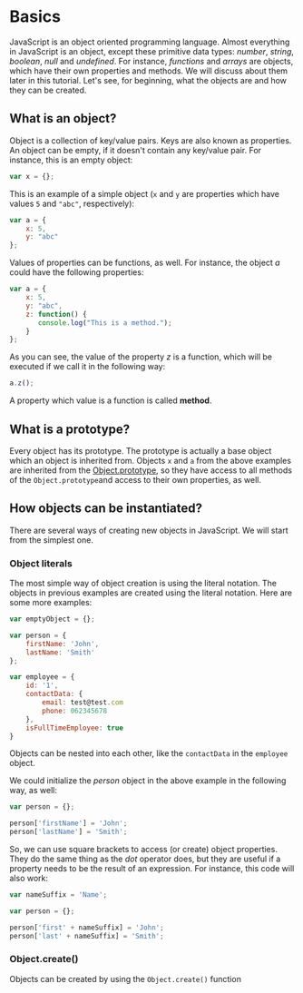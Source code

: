 # Basics

JavaScript is an object oriented programming language. Almost everything in JavaScript is an object, except these primitive data types: *number*, *string*, *boolean*, *null* and *undefined*. For instance, *functions* and *arrays* are objects, which have their own properties and methods. We will discuss about them later in this tutorial. Let's see, for beginning, what the objects are and how they can be created.

## What is an object?

Object is a collection of key/value pairs. Keys are also known as properties. An object can be empty, if it doesn't contain any key/value pair. For instance, this is an empty object:

``` JavaScript
var x = {};
```

This is an example of a simple object (`x` and `y` are properties which have values `5` and `"abc"`, respectively):
``` JavaScript
var a = {
    x: 5,
    y: "abc"
};
```

Values of properties can be functions, as well. For instance, the object *a* could have the following properties: 

``` JavaScript
var a = {
    x: 5,
    y: "abc",
    z: function() {
       console.log("This is a method.");
    }
};
```

As you can see, the value of the property *z* is a function, which will be executed if we call it in the following way:
```JavaScript
a.z();
```

A property which value is a function is called **method**.

## What is a prototype?
Every object has its prototype. The prototype is actually a base object which an object is inherited from. Objects `x` and `a` from the above examples are inherited from the [Object.prototype](https://developer.mozilla.org/en-US/docs/Web/JavaScript/Reference/Global_Objects/Object/prototype), so they have access to all methods of the `Object.prototype`and access to their own properties, as well.

## How objects can be instantiated?

There are several ways of creating new objects in JavaScript. We will start from the simplest one.

### Object literals

The most simple way of object creation is using the literal notation. The objects in previous examples are created using the literal notation. Here are some more examples:

```JavaScript
var emptyObject = {};

var person = {
    firstName: 'John',
    lastName: 'Smith'
};

var employee = {
    id: '1',
    contactData: {
        email: test@test.com
        phone: 062345678
    },
    isFullTimeEmployee: true
}
```

Objects can be nested into each other, like the `contactData` in the `employee` object.

We could initialize the *person* object in the above example in the following way, as well:
```JavaScript
var person = {};

person['firstName'] = 'John';
person['lastName'] = 'Smith';
```

So, we can use square brackets to access (or create) object properties. They do the same thing as the *dot* operator does, but they are useful if a property needs to be the result of an expression. For instance, this code will also work:

```JavaScript
var nameSuffix = 'Name';

var person = {};

person['first' + nameSuffix] = 'John';
person['last' + nameSuffix] = 'Smith';
```

### Object.create()

Objects can be created by using the `Object.create()` function
